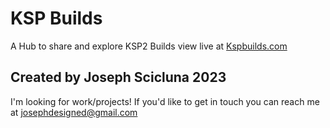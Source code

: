 # KSP Builds

A Hub to share and explore KSP2 Builds
view live at [Kspbuilds.com](www.kspbuilds.com)

## Created by Joseph Scicluna 2023

I'm looking for work/projects!
If you'd like to get in touch you can reach me at josephdesigned@gmail.com
